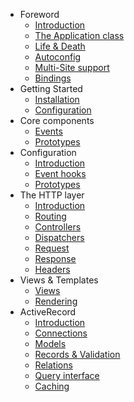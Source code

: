 - Foreword
	- [Introduction](icanboogie.md)
	- [The Application class](the-application-class.md)
	- [Life & Death](life-and-death.md)
	- [Autoconfig](autoconfig.md)
	- [Multi-Site support](multi-site.md)
	- [Bindings](bindings)
- Getting Started
	- [Installation](installation.md)
	- [Configuration](configuration.md)
- Core components
	- [Events](events.md)
	- [Prototypes](prototypes.md)
- Configuration
	- [Introduction](configuring-components.md)
	- [Event hooks](configuring-events.md)
	- [Prototypes](configuring-prototypes.md)
- The HTTP layer
	- [Introduction](http-introduction.md)
	- [Routing](routing.md)
	- [Controllers](controllers.md)
	- [Dispatchers](http-dispatchers.md)
	- [Request](request.md)
	- [Response](response.md)
	- [Headers](http-headers.md)
- Views & Templates
	- [Views](views.md)
	- [Rendering](rendering.md)
- ActiveRecord
	- [Introduction](activerecord-introduction.md)
	- [Connections](activerecord-connections.md)
	- [Models](activerecord-models.md)
	- [Records & Validation](activerecord-records.md)
	- [Relations](activerecord-relations.md)
	- [Query interface](activerecord-query.md)
	- [Caching](activerecord-caching.md)
